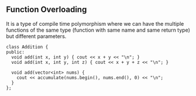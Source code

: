 ## Function Overloading
It is a type of compile time polymorphism where we can have the multiple functions of the same type (function with same name and same return type) but different parameters.

```
class Addition {
public:
  void add(int x, int y) { cout << x + y << "\n"; }
  void add(int x, int y, int z) { cout << x + y + z << "\n"; }

  void add(vector<int> nums) {
    cout << accumulate(nums.begin(), nums.end(), 0) << "\n";
  }
};

```